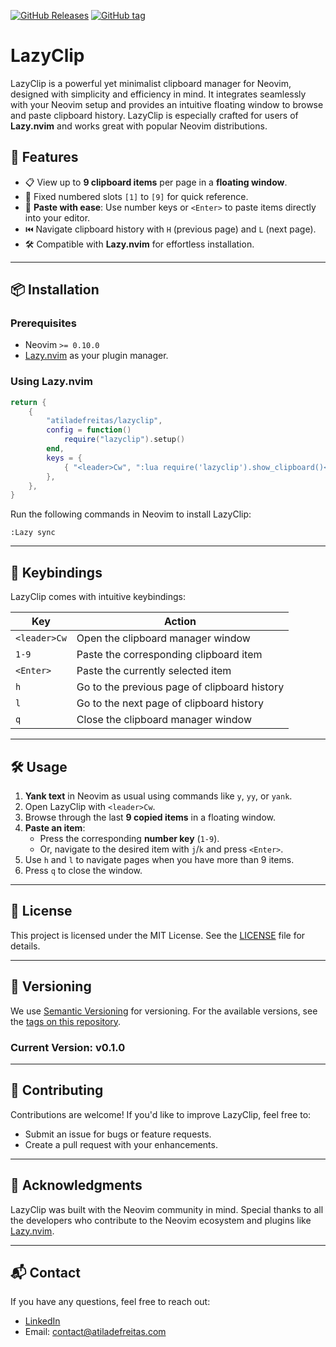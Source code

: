 [![GitHub Releases](https://img.shields.io/github/downloads/atiladefreitas/lazyclip/total)](https://github.com/atiladefreitas/lazyclip/releases) [![GitHub tag](https://img.shields.io/github/tag/atiladefreitas/lazyclip.svg)](https://github.com/atiladefreitas/lazyclip/releases/latest)


# LazyClip

LazyClip is a powerful yet minimalist clipboard manager for Neovim, designed with simplicity and efficiency in mind. It integrates seamlessly with your Neovim setup and provides an intuitive floating window to browse and paste clipboard history. LazyClip is especially crafted for users of **Lazy.nvim** and works great with popular Neovim distributions.

## 🚀 Features

- 📋 View up to **9 clipboard items** per page in a **floating window**.
- 🔢 Fixed numbered slots `[1]` to `[9]` for quick reference.
- 🌟 **Paste with ease**: Use number keys or `<Enter>` to paste items directly into your editor.
- ⏮️ Navigate clipboard history with `H` (previous page) and `L` (next page).
- 🛠️ Compatible with **Lazy.nvim** for effortless installation.

---

## 📦 Installation

### Prerequisites

- Neovim `>= 0.10.0`
- [Lazy.nvim](https://github.com/folke/lazy.nvim) as your plugin manager.

### Using Lazy.nvim

```lua
return {
    {
        "atiladefreitas/lazyclip",
        config = function()
            require("lazyclip").setup()
        end,
        keys = {
            { "<leader>Cw", ":lua require('lazyclip').show_clipboard()<CR>", desc = "Open Clipboard Manager" },
        },
    },
}
```

Run the following commands in Neovim to install LazyClip:

```vim
:Lazy sync
```

---

## 🔑 Keybindings

LazyClip comes with intuitive keybindings:

| Key      | Action                                      |
|----------|---------------------------------------------|
| `<leader>Cw` | Open the clipboard manager window          |
| `1-9`    | Paste the corresponding clipboard item      |
| `<Enter>`| Paste the currently selected item           |
| `h`      | Go to the previous page of clipboard history |
| `l`      | Go to the next page of clipboard history     |
| `q`      | Close the clipboard manager window          |

---

## 🛠️ Usage

1. **Yank text** in Neovim as usual using commands like `y`, `yy`, or `yank`.
2. Open LazyClip with `<leader>Cw`.
3. Browse through the last **9 copied items** in a floating window.
4. **Paste an item**:
   - Press the corresponding **number key** (`1-9`).
   - Or, navigate to the desired item with `j`/`k` and press `<Enter>`.
5. Use `h` and `l` to navigate pages when you have more than 9 items.
6. Press `q` to close the window.

---

## 📝 License

This project is licensed under the MIT License. See the [LICENSE](LICENSE) file for details.

---

## 🔖 Versioning

We use [Semantic Versioning](https://semver.org/) for versioning. For the available versions, see the [tags on this repository](https://github.com/atiladefreitas/lazyclip/tags).

### Current Version: **v0.1.0**

---

## 🤝 Contributing

Contributions are welcome! If you'd like to improve LazyClip, feel free to:
- Submit an issue for bugs or feature requests.
- Create a pull request with your enhancements.

---

## 🌟 Acknowledgments

LazyClip was built with the Neovim community in mind. Special thanks to all the developers who contribute to the Neovim ecosystem and plugins like [Lazy.nvim](https://github.com/folke/lazy.nvim).

---

## 📬 Contact

If you have any questions, feel free to reach out:
- [LinkedIn](https://linkedin.com/in/atilafreitas)
- Email: contact@atiladefreitas.com

